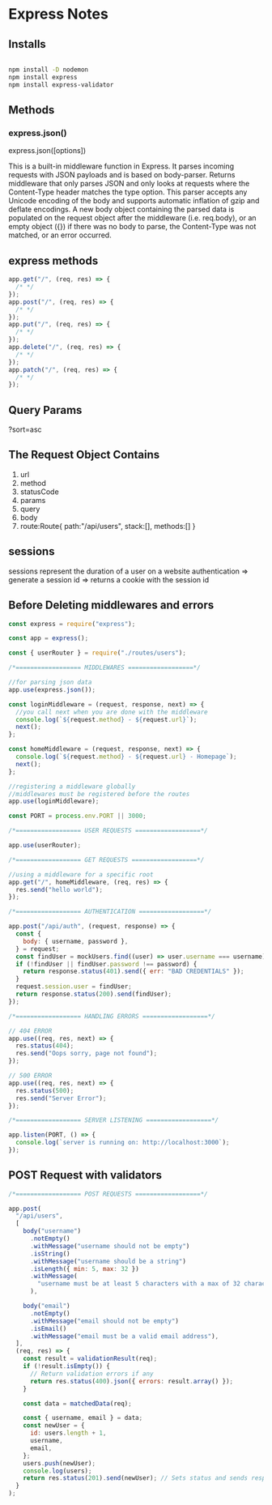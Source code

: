 # Express Notes

## Installs

```bash

npm install -D nodemon
npm install express
npm install express-validator

```

## Methods

### express.json()

express.json([options])

This is a built-in middleware function in Express. It parses incoming requests with JSON payloads and is based on body-parser.
Returns middleware that only parses JSON and only looks at requests where the Content-Type header matches the type option. This parser accepts any Unicode encoding of the body and supports automatic inflation of gzip and deflate encodings.
A new body object containing the parsed data is populated on the request object after the middleware (i.e. req.body), or an empty object ({}) if there was no body to parse, the Content-Type was not matched, or an error occurred.

## express methods

```javascript
app.get("/", (req, res) => {
  /* */
});
app.post("/", (req, res) => {
  /* */
});
app.put("/", (req, res) => {
  /* */
});
app.delete("/", (req, res) => {
  /* */
});
app.patch("/", (req, res) => {
  /* */
});
```

## Query Params

?sort=asc

## The Request Object Contains

1. url
2. method
3. statusCode
4. params
5. query
6. body
7. route:Route{
   path:"/api/users",
   stack:[],
   methods:[]
   }

## sessions

sessions represent the duration of a user on a website
authentication => generate a session id => returns a cookie with the session id

## Before Deleting middlewares and errors

```javascript
const express = require("express");

const app = express();

const { userRouter } = require("./routes/users");

/*================== MIDDLEWARES ==================*/

//for parsing json data
app.use(express.json());

const loginMiddleware = (request, response, next) => {
  //you call next when you are done with the middleware
  console.log(`${request.method} - ${request.url}`);
  next();
};

const homeMiddleware = (request, response, next) => {
  console.log(`${request.method} - ${request.url} - Homepage`);
  next();
};

//registering a middleware globally
//middlewares must be registered before the routes
app.use(loginMiddleware);

const PORT = process.env.PORT || 3000;

/*================== USER REQUESTS ==================*/

app.use(userRouter);

/*================== GET REQUESTS ==================*/

//using a middleware for a specific root
app.get("/", homeMiddleware, (req, res) => {
  res.send("hello world");
});

/*================== AUTHENTICATION ==================*/

app.post("/api/auth", (request, response) => {
  const {
    body: { username, password },
  } = request;
  const findUser = mockUsers.find((user) => user.username === username);
  if (!findUser || findUser.password !== password) {
    return response.status(401).send({ err: "BAD CREDENTIALS" });
  }
  request.session.user = findUser;
  return response.status(200).send(findUser);
});

/*================== HANDLING ERRORS ==================*/

// 404 ERROR
app.use((req, res, next) => {
  res.status(404);
  res.send("Oops sorry, page not found");
});

// 500 ERROR
app.use((req, res, next) => {
  res.status(500);
  res.send("Server Error");
});

/*================== SERVER LISTENING ==================*/

app.listen(PORT, () => {
  console.log(`server is running on: http://localhost:3000`);
});
```

## POST Request with validators

```javascript
/*================== POST REQUESTS ==================*/

app.post(
  "/api/users",
  [
    body("username")
      .notEmpty()
      .withMessage("username should not be empty")
      .isString()
      .withMessage("username should be a string")
      .isLength({ min: 5, max: 32 })
      .withMessage(
        "username must be at least 5 characters with a max of 32 characters"
      ),

    body("email")
      .notEmpty()
      .withMessage("email should not be empty")
      .isEmail()
      .withMessage("email must be a valid email address"),
  ],
  (req, res) => {
    const result = validationResult(req);
    if (!result.isEmpty()) {
      // Return validation errors if any
      return res.status(400).json({ errors: result.array() });
    }

    const data = matchedData(req);

    const { username, email } = data;
    const newUser = {
      id: users.length + 1,
      username,
      email,
    };
    users.push(newUser);
    console.log(users);
    return res.status(201).send(newUser); // Sets status and sends response
  }
);
```
